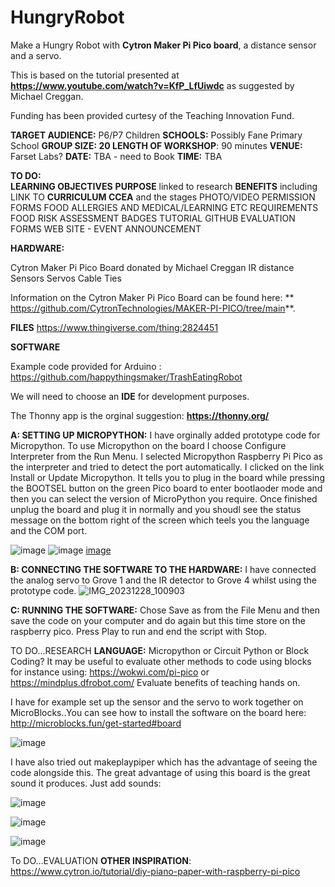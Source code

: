 # HungryRobot
Make a Hungry Robot with **Cytron Maker Pi Pico board**, a distance sensor and a servo.  

This is based on the tutorial presented at **https://www.youtube.com/watch?v=KfP_LfUiwdc** as suggested by Michael Creggan.

Funding has been provided curtesy of the Teaching Innovation Fund.

**TARGET AUDIENCE:**  P6/P7 Children
**SCHOOLS:** Possibly Fane Primary School
****GROUP SIZE:** 20
LENGTH OF WORKSHOP**: 90 minutes
**VENUE:** Farset Labs?
**DATE:** TBA - need to Book
**TIME:** TBA

**TO DO:**  
**LEARNING OBJECTIVES**
**PURPOSE** linked to research
**BENEFITS** including LINK TO **CURRICULUM CCEA** and the stages
PHOTO/VIDEO PERMISSION FORMS
FOOD ALLERGIES AND MEDICAL/LEARNING ETC REQUIREMENTS
FOOD
RISK ASSESSMENT
BADGES
TUTORIAL
GITHUB
EVALUATION FORMS
WEB SITE - EVENT ANNOUNCEMENT


**HARDWARE:**

Cytron Maker Pi Pico Board donated by Michael Creggan
IR distance Sensors
Servos
Cable Ties

Information on the Cytron Maker Pi Pico Board can be found here: ** https://github.com/CytronTechnologies/MAKER-PI-PICO/tree/main**.

**FILES**
https://www.thingiverse.com/thing:2824451

**SOFTWARE**

Example code provided for Arduino :  https://github.com/happythingsmaker/TrashEatingRobot   

We will need to choose an **IDE** for development purposes.

The Thonny app is the orginal suggestion:  **https://thonny.org/**

 
**A:  SETTING UP MICROPYTHON:**  I have orginally added prototype code for Micropython.  To use Micropython on the board I choose Configure Interpreter from the Run Menu.  I selected Micropython Raspberry Pi Pico as the interpreter and tried to detect the port automatically.  I clicked on the link Install or Update Micropython.  It tells you to plug in the board while pressing the BOOTSEL button on the green Pico board to enter bootlaoder mode and then you can select the version of MicroPython you require. Once finished unplug the board and plug it in normally and you shoudl see the status message on the bottom right of the screen which teels you the language and the COM port.  

 ![image](https://github.com/FunFizz/HungryRobot/assets/97193087/f2505a6a-32d5-4f3b-a7ec-7c321979a03a)
![image](https://github.com/FunFizz/HungryRobot/assets/97193087/278d630f-e1c4-493c-98d1-3d7383052894)
[image](https://github.com/FunFizz/HungryRobot/assets/97193087/d03005bc-e632-4852-94be-0b9930720bed)

**B:  CONNECTING THE SOFTWARE TO THE HARDWARE:**  I have connected the analog servo to Grove 1 and the IR detector to Grove 4 whilst using the prototype code.
![IMG_20231228_100903](https://github.com/FunFizz/HungryRobot/assets/97193087/9777ea8a-8447-4acd-9dbf-c1008a3e3506)

**C: RUNNING THE SOFTWARE:**
Chose Save as from the File Menu and then save the code on your computer and do again but this time store on the raspberry pico.  Press Play to run and end the script with Stop.  

TO DO...RESEARCH
**LANGUAGE:**  Micropython or Circuit Python or Block Coding? It may be useful to evaluate other methods to code using blocks for instance using: https://wokwi.com/pi-pico or https://mindplus.dfrobot.com/
Evaluate benefits of teaching hands on.

I have for example set up the sensor and the servo to work together on MicroBlocks..You can see how to install the software on the board here:  http://microblocks.fun/get-started#board 

![image](https://github.com/FunFizz/HungryRobot/assets/97193087/9c022109-1c1f-4207-84a5-db175a6202a3)

I have also tried out makeplaypiper which has the advantage of seeing the code alongside this.  The great advantage of using this board is the great sound it produces.  Just add sounds:

![image](https://github.com/FunFizz/HungryRobot/assets/97193087/697d98cf-9c82-49f9-95f8-446755babbf8)

![image](https://github.com/FunFizz/HungryRobot/assets/97193087/95f1aa71-b837-48b5-ae23-283ec0c6ab09)

![image](https://github.com/FunFizz/HungryRobot/assets/97193087/e294c6ab-a5d6-4ede-b74f-2f80c8e2ddef)





To DO...EVALUATION
**OTHER INSPIRATION**: https://www.cytron.io/tutorial/diy-piano-paper-with-raspberry-pi-pico 

